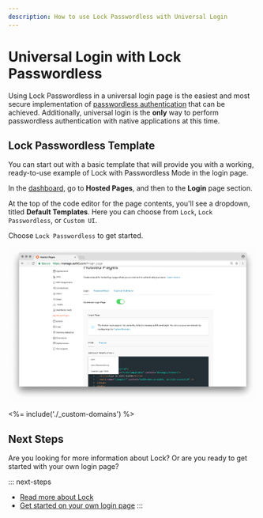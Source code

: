 ```yaml
---
description: How to use Lock Passwordless with Universal Login
---
```

# Universal Login with Lock Passwordless

Using Lock Passwordless in a universal login page is the easiest and most secure implementation of [passwordless authentication](/connections/passwordless) that can be achieved. Additionally, universal login is the **only** way to perform passwordless authentication with native applications at this time.

## Lock Passwordless Template

You can start out with a basic template that will provide you with a working, ready-to-use example of Lock with Passwordless Mode in the login page. 

In the [dashboard](${manage_url}), go to **Hosted Pages**, and then to the **Login** page section. 

At the top of the code editor for the page contents, you'll see a dropdown, titled **Default Templates**. Here you can choose from `Lock`, `Lock Passwordless`, or `Custom UI`. 

Choose `Lock Passwordless` to get started.

![Login Page](/media/articles/hosted-pages/hlp-lock-passwordless.png)

<%= include('./_custom-domains') %>

## Next Steps

Are you looking for more information about Lock? Or are you ready to get started with your own login page?

::: next-steps
* [Read more about Lock](/libraries/lock)
* [Get started on your own login page](${manage_url}/#/login_page)
:::
